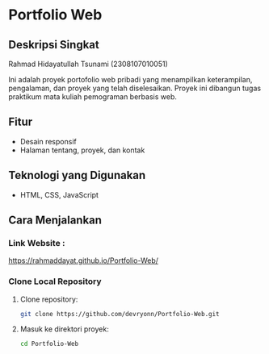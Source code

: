 # Portfolio Web

## Deskripsi Singkat

Rahmad Hidayatullah Tsunami (2308107010051)

Ini adalah proyek portofolio web pribadi yang menampilkan keterampilan, pengalaman, dan proyek yang telah diselesaikan. Proyek ini dibangun tugas praktikum mata kuliah pemograman berbasis web.


## Fitur
- Desain responsif
- Halaman tentang, proyek, dan kontak
  

## Teknologi yang Digunakan
- HTML, CSS, JavaScript


## Cara Menjalankan

### Link Website : 
https://rahmaddayat.github.io/Portfolio-Web/

### Clone Local Repository
1. Clone repository:
   ```sh
   git clone https://github.com/devryonn/Portfolio-Web.git
   ```
2. Masuk ke direktori proyek:
   ```sh
   cd Portfolio-Web
   ```
